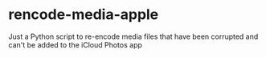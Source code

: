 # rencode-media-apple
Just a Python script to re-encode media files that have been corrupted and can't be added to the iCloud Photos app
